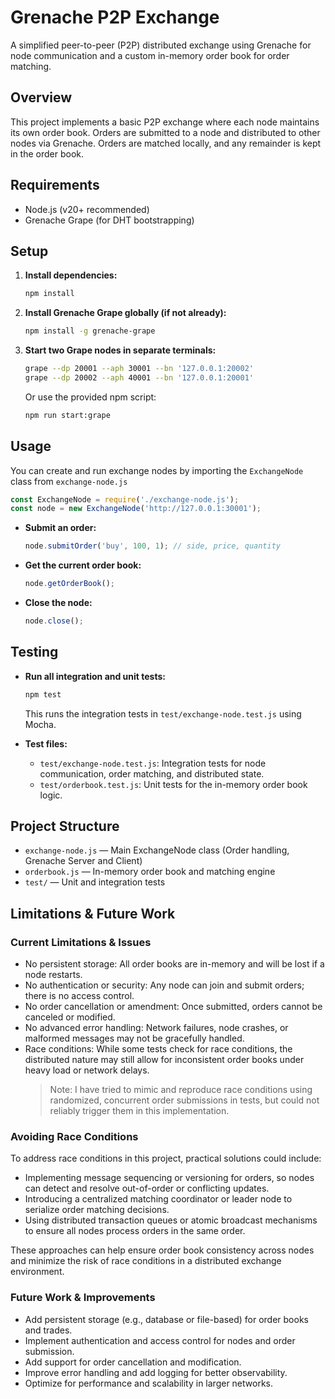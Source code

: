 # Grenache P2P Exchange

A simplified peer-to-peer (P2P) distributed exchange using Grenache for node communication and a custom in-memory order book for order matching.

## Overview

This project implements a basic P2P exchange where each node maintains its own order book. Orders are submitted to a node and distributed to other nodes via Grenache. Orders are matched locally, and any remainder is kept in the order book.


## Requirements
- Node.js (v20+ recommended)
- Grenache Grape (for DHT bootstrapping)

## Setup

1. **Install dependencies:**
   ```bash
   npm install
   ```

2. **Install Grenache Grape globally (if not already):**
   ```bash
   npm install -g grenache-grape
   ```

3. **Start two Grape nodes in separate terminals:**
   ```bash
   grape --dp 20001 --aph 30001 --bn '127.0.0.1:20002'
   grape --dp 20002 --aph 40001 --bn '127.0.0.1:20001'
   ```
   Or use the provided npm script:
   ```bash
   npm run start:grape
   ```

## Usage

You can create and run exchange nodes by importing the `ExchangeNode` class from `exchange-node.js`

```js
const ExchangeNode = require('./exchange-node.js');
const node = new ExchangeNode('http://127.0.0.1:30001');
```

- **Submit an order:**
  ```js
  node.submitOrder('buy', 100, 1); // side, price, quantity
  ```
- **Get the current order book:**
  ```js
  node.getOrderBook();
  ```
- **Close the node:**
  ```js
  node.close();
  ```

## Testing

- **Run all integration and unit tests:**
  ```bash
  npm test
  ```
  This runs the integration tests in `test/exchange-node.test.js` using Mocha.

- **Test files:**
  - `test/exchange-node.test.js`: Integration tests for node communication, order matching, and distributed state.
  - `test/orderbook.test.js`: Unit tests for the in-memory order book logic.

## Project Structure

- `exchange-node.js` — Main ExchangeNode class (Order handling, Grenache Server and Client)
- `orderbook.js` — In-memory order book and matching engine
- `test/` — Unit and integration tests

## Limitations & Future Work

### Current Limitations & Issues
- No persistent storage: All order books are in-memory and will be lost if a node restarts.
- No authentication or security: Any node can join and submit orders; there is no access control.
- No order cancellation or amendment: Once submitted, orders cannot be canceled or modified.
- No advanced error handling: Network failures, node crashes, or malformed messages may not be gracefully handled.
- Race conditions: While some tests check for race conditions, the distributed nature may still allow for inconsistent order books under heavy load or network delays. 
  > Note: I have tried to mimic and reproduce race conditions using randomized, concurrent order submissions in tests, but could not reliably trigger them in this implementation.

### Avoiding Race Conditions
To address race conditions in this project, practical solutions could include:
- Implementing message sequencing or versioning for orders, so nodes can detect and resolve out-of-order or conflicting updates.
- Introducing a centralized matching coordinator or leader node to serialize order matching decisions.
- Using distributed transaction queues or atomic broadcast mechanisms to ensure all nodes process orders in the same order.

These approaches can help ensure order book consistency across nodes and minimize the risk of race conditions in a distributed exchange environment.

### Future Work & Improvements
- Add persistent storage (e.g., database or file-based) for order books and trades.
- Implement authentication and access control for nodes and order submission.
- Add support for order cancellation and modification.
- Improve error handling and add logging for better observability.
- Optimize for performance and scalability in larger networks.
